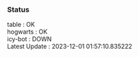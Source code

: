 ### Status


table : OK  
hogwarts : OK  
icy-bot : DOWN  
Latest Update : 2023-12-01 01:57:10.835222

